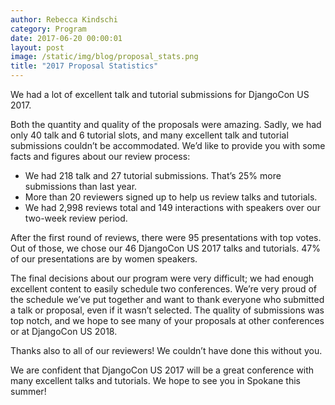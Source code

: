 ```yaml
---
author: Rebecca Kindschi
category: Program
date: 2017-06-20 00:00:01
layout: post
image: /static/img/blog/proposal_stats.png
title: "2017 Proposal Statistics"
---
```


We had a lot of excellent talk and tutorial submissions for DjangoCon US 2017.

Both the quantity and quality of the proposals were amazing. Sadly, we had only 40 talk and 6 tutorial slots, and many excellent talk and tutorial submissions couldn’t be accommodated. We’d like to provide you with some facts and figures about our review process:

- We had 218 talk and 27 tutorial submissions. That’s 25% more submissions than last year.
- More than 20 reviewers signed up to help us review talks and tutorials.
- We had 2,998 reviews total and 149 interactions with speakers over our two-week review period.

After the first round of reviews, there were 95 presentations with top votes. Out of those, we chose our 46 DjangoCon US 2017 talks and tutorials. 47% of our presentations are by women speakers.

The final decisions about our program were very difficult; we had enough excellent content to easily schedule two conferences. We’re very proud of the schedule we’ve put together and want to thank everyone who submitted a talk or proposal, even if it wasn’t selected. The quality of submissions was top notch, and we hope to see many of your proposals at other conferences or at DjangoCon US 2018.

Thanks also to all of our reviewers! We couldn’t have done this without you.

We are confident that DjangoCon US 2017 will be a great conference with many excellent talks and tutorials. We hope to see you in Spokane this summer!
